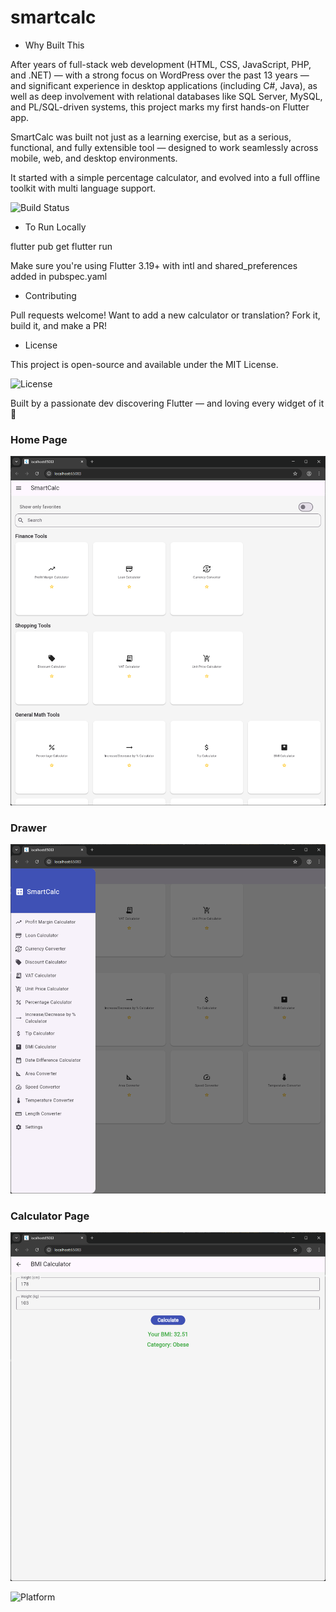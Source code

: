 # smartcalc

- Why Built This

After years of full-stack web development (HTML, CSS, JavaScript, PHP, and .NET) — with a strong focus on WordPress over the past 13 years — and significant experience in desktop applications (including C#, Java), as well as deep involvement with relational databases like SQL Server, MySQL, and PL/SQL-driven systems, this project marks my first hands-on Flutter app.

SmartCalc was built not just as a learning exercise, but as a serious, functional, and fully extensible tool — designed to work seamlessly across mobile, web, and desktop environments.

It started with a simple percentage calculator, and evolved into a full offline toolkit with multi language support.

![Build Status](https://github.com/sgeray/smartcalc/actions/workflows/build.yml/badge.svg)

- To Run Locally

flutter pub get
flutter run

Make sure you're using Flutter 3.19+ with intl and shared_preferences added in pubspec.yaml

- Contributing

Pull requests welcome! Want to add a new calculator or translation? Fork it, build it, and make a PR!

- License

This project is open-source and available under the MIT License.

![License](https://img.shields.io/github/license/sgeray/smartcalc)

Built by a passionate dev discovering Flutter — and loving every widget of it 💙

### Home Page

![Home Page](assets/images/screenshot1.png)

### Drawer

![Home Page](assets/images/screenshot3.png)

### Calculator Page

![Calculator Page](assets/images/screenshot2.png)

![Platform](https://img.shields.io/badge/platform-flutter-blue)
